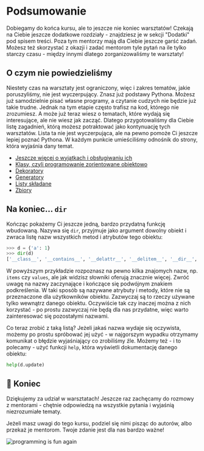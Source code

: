 # Podsumowanie

Dobiegamy do końca kursu, ale to jeszcze nie koniec warsztatów!  Czekają
na Ciebie jeszcze dodatkowe rozdziały - znajdziesz je w sekcji "Dodatki"
pod spisem treści. Poza tym mentorzy mają dla Ciebie jeszcze garść zadań.
Możesz też skorzystać z okazji i zadać mentorom tyle pytań na ile tylko
starczy czasu - między innymi dlatego zorganizowaliśmy te warsztaty!


## O czym nie powiedzieliśmy

Niestety czas na warsztaty jest ograniczony, więc i zakres tematów, jakie
poruszyliśmy, nie jest wyczerpujący.  Znasz już podstawy Pythona.  Możesz
już samodzielnie pisać własne programy, a czytanie cudzych nie będzie już
takie trudne.  Jednak na tym etapie często trafisz na kod, którego nie
zrozumiesz.  A może już teraz wiesz o tematach, które wydają się
interesujące, ale nie wiesz jak zacząć.  Dlatego przygotowaliśmy dla Ciebie
listę zagadnień, którą możesz potraktować jako kontynuację tych warsztatów.
Lista ta nie jest wyczerpująca, ale na pewno pomoże Ci jeszcze
lepiej poznać Pythona.  W każdym punkcie umieściliśmy odnośnik do strony,
która wyjaśnia dany temat.

* [Jeszcze więcej o wyjątkach i obsługiwaniu ich](https://docs.python.org/3.6/tutorial/errors.html)
* [Klasy, czyli programowanie zorientowane obiektowo](https://docs.python.org/3.6/tutorial/classes.html)
* [Dekoratory](https://docs.python.org/3/glossary.html#term-decorator)
* [Generatory](https://docs.python.org/3/glossary.html#index-17)
* [Listy składane](https://docs.python.org/3/tutorial/datastructures.html#list-comprehensions)
* [Zbiory](https://docs.python.org/3/tutorial/datastructures.html#sets)


## Na koniec... `dir`

Kończąc pokażemy Ci jeszcze jedną, bardzo przydatną funkcję wbudowaną.
Nazywa się `dir`, przyjmuje jako argument dowolny obiekt i zwraca listę
nazw wszystkich metod i atrybutów tego obiektu:

```python
>>> d = {'a': 1}
>>> dir(d)
['__class__', '__contains__', '__delattr__', '__delitem__', '__dir__', '__doc__', '__eq__', '__format__', '__ge__', '__getattribute__', '__getitem__', '__gt__', '__hash__', '__init__', '__init_subclass__', '__iter__', '__le__', '__len__', '__lt__', '__ne__', '__new__', '__reduce__', '__reduce_ex__', '__repr__', '__setattr__', '__setitem__', '__sizeof__', '__str__', '__subclasshook__', 'clear', 'copy', 'fromkeys', 'get', 'items', 'keys', 'pop', 'popitem', 'setdefault', 'update', 'values']
```

W powyższym przykładzie rozpoznasz na pewno kilka znajomych nazw, np.
`items` czy `values`, ale jak widzisz słowniki oferują znacznie więcej.
Zwróć uwagę na nazwy zaczynające i kończące się podwójnym znakiem
podkreślenia.  W taki sposób są nazywane atrybuty i metody, które nie są
przeznaczone dla użytkowników obiektu.  Zazwyczaj są to rzeczy używane
tylko wewnątrz danego obiektu.  Oczywiście tak czy inaczej można z nich
korzystać - po prostu zazwyczaj nie będą dla nas przydatne, więc warto
zainteresować się pozostałymi nazwami.

Co teraz zrobić z taką listą?  Jeżeli jakaś nazwa wydaje się oczywista,
możemy po prostu spróbować jej użyć - w najgorszym wypadku otrzymamy
komunikat o błędzie wyjaśniający co zrobiliśmy źle.  Możemy też - i to
polecamy - użyć funkcji `help`, która wyświetli dokumentację danego
obiektu:

```python
help(d.update)
```


## :checkered_flag: Koniec

Dziękujemy za udział w warsztatach!  Jeszcze raz zachęcamy do rozmowy
z mentorami - chętnie odpowiedzą na wszystkie pytania i wyjaśnią
niezrozumiałe tematy.

Jeżeli masz uwagi do tego kursu, podziel się nimi pisząc do autorów,
albo przekaż je mentorom.  Twoje zdanie jest dla nas bardzo ważne!

![programming is fun again](https://imgs.xkcd.com/comics/python.png)
